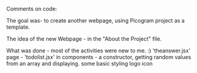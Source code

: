 Comments on code:

The goal was- to create another webpage, using Picogram project as a template.

The idea of the new Webpage - in the "About the Project" file.

What was done - most of the activities were new to me. :)
  'theanswer.jsx' page -
  'todolist.jsx' in components - a constructor, getting random values from an array and displaying.
   some basic  styling
   logo icon
